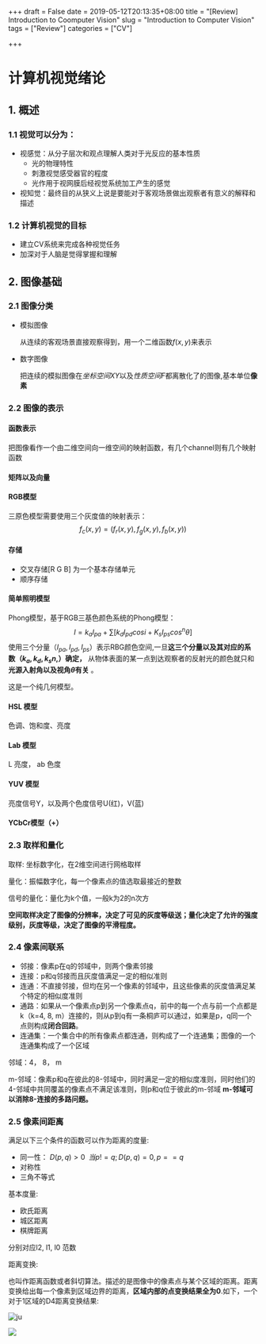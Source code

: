 +++
draft = False
date = 2019-05-12T20:13:35+08:00
title = "[Review] Introduction to Coomputer Vision"
slug = "Introduction to Computer Vision" 
tags = ["Review"]
categories = ["CV"]

+++

# 计算机视觉绪论



## 1. 概述

### 1.1 视觉可以分为：

- 视感觉：从分子层次和观点理解人类对于光反应的基本性质
  - 光的物理特性
  - 刺激视觉感受器官的程度
  - 光作用于视网膜后经视觉系统加工产生的感觉
- 视知觉：最终目的从狭义上说是要能对于客观场景做出观察者有意义的解释和描述

### 1.2 计算机视觉的目标

- 建立CV系统来完成各种视觉任务
- 加深对于人脑是觉得掌握和理解

## 2. 图像基础

### 2.1 图像分类

- 模拟图像

  从连续的客观场景直接观察得到，用一个二维函数$f(x, y)$来表示

- 数字图像

  把连续的模拟图像在*坐标空间XY*以及*性质空间F*都离散化了的图像,基本单位**像素**

### 2.2 图像的表示

#### 函数表示

把图像看作一个由二维空间向一维空间的映射函数，有几个channel则有几个映射函数

#### 矩阵以及向量

#### RGB模型

三原色模型需要使用三个灰度值的映射表示：
$$
f_c(x, y) = (f_r(x, y), f_g(x, y), f_b(x, y))
$$

#### 存储

- 交叉存储[R G B] 为一个基本存储单元
- 顺序存储

#### 简单照明模型

Phong模型，基于RGB三基色颜色系统的Phong模型：
$$
I = k_aI_{pa} + \sum [k_dI_{pd}cosi + K_s I_{ps}cos^n\theta]
$$
使用三个分量（$I_{pa}, I_{pd}, I_{ps}$）表示RBG颜色空间,一旦**这三个分量以及其对应的系数（$k_a, k_d, k_s n,$）确定，** 从物体表面的某一点到达观察者的反射光的颜色就只和**光源入射角以及视角$\theta$有关** 。

这是一个纯几何模型。

#### HSL 模型

色调、饱和度、亮度

#### Lab 模型

L 亮度， ab 色度

#### YUV 模型

亮度信号Y，以及两个色度信号U(红)，V(蓝)

#### YCbCr模型（+）

### 2.3 取样和量化

取样: 坐标数字化，在2维空间进行网格取样

量化：振幅数字化，每一个像素点的值选取最接近的整数

信号的量化：量化为k个值，一般k为2的n次方

**空间取样决定了图像的分辨率，决定了可见的灰度等级送；量化决定了允许的强度级别，灰度等级，决定了图像的平滑程度。**

### 2.4 像素间联系

- 邻接：像素p在q的邻域中，则两个像素邻接
- 连接：p和q邻接而且灰度值满足一定的相似准则
- 连通：不直接邻接，但均在另一个像素的邻域中，且这些像素的灰度值满足某个特定的相似度准则
- 通路：如果从一个像素点p到另一个像素点q，前中的每一个点与前一个点都是k（k=4, 8, m）连接的，则从p到q有一条桐庐可以通过，如果是p，q同一个点则构成**闭合回路**。
- 连通集：一个集合中的所有像素点都连通，则构成了一个连通集；图像的一个连通集构成了一个区域

邻域：4， 8， m

m-邻域：像素p和q在彼此的8-邻域中，同时满足一定的相似度准则，同时他们的4-邻域中共同覆盖的像素点不满足该准则，则p和q位于彼此的m-邻域  **m-邻域可以消除8-连接的多路问题。**

### 2.5 像素间距离

满足以下三个条件的函数可以作为距离的度量:

- 同一性： $D(p, q) > 0 \;\;当p!=q; D(p,q)=0, p == q$
- 对称性
- 三角不等式

基本度量:

- 欧氏距离
- 城区距离
- 棋牌距离

分别对应l2, l1, l0 范数

距离变换:

也叫作距离函数或者斜切算法。描述的是图像中的像素点与某个区域的距离。距离变换给出每一个像素到区域边界的距离，**区域内部的点变换结果全为0**.如下，一个对于1区域的D4距离变换结果:

![ju](/home/inno/Pictures/190512-ju.jpg)

![](/home/inno/Pictures/190512-juli.jpg)

